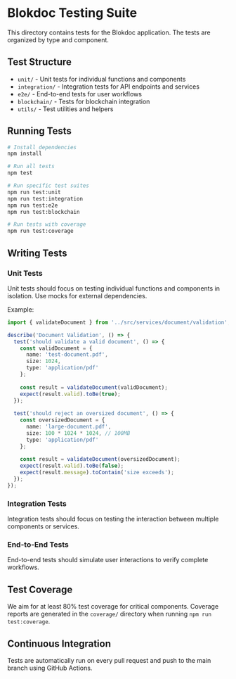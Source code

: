 # Blokdoc Testing Suite

This directory contains tests for the Blokdoc application. The tests are organized by type and component.

## Test Structure

- `unit/` - Unit tests for individual functions and components
- `integration/` - Integration tests for API endpoints and services
- `e2e/` - End-to-end tests for user workflows
- `blockchain/` - Tests for blockchain integration
- `utils/` - Test utilities and helpers

## Running Tests

```bash
# Install dependencies
npm install

# Run all tests
npm test

# Run specific test suites
npm run test:unit
npm run test:integration
npm run test:e2e
npm run test:blockchain

# Run tests with coverage
npm run test:coverage
```

## Writing Tests

### Unit Tests

Unit tests should focus on testing individual functions and components in isolation. Use mocks for external dependencies.

Example:

```typescript
import { validateDocument } from '../src/services/document/validation';

describe('Document Validation', () => {
  test('should validate a valid document', () => {
    const validDocument = {
      name: 'test-document.pdf',
      size: 1024,
      type: 'application/pdf'
    };
    
    const result = validateDocument(validDocument);
    expect(result.valid).toBe(true);
  });
  
  test('should reject an oversized document', () => {
    const oversizedDocument = {
      name: 'large-document.pdf',
      size: 100 * 1024 * 1024, // 100MB
      type: 'application/pdf'
    };
    
    const result = validateDocument(oversizedDocument);
    expect(result.valid).toBe(false);
    expect(result.message).toContain('size exceeds');
  });
});
```

### Integration Tests

Integration tests should focus on testing the interaction between multiple components or services.

### End-to-End Tests

End-to-end tests should simulate user interactions to verify complete workflows.

## Test Coverage

We aim for at least 80% test coverage for critical components. Coverage reports are generated in the `coverage/` directory when running `npm run test:coverage`.

## Continuous Integration

Tests are automatically run on every pull request and push to the main branch using GitHub Actions. 